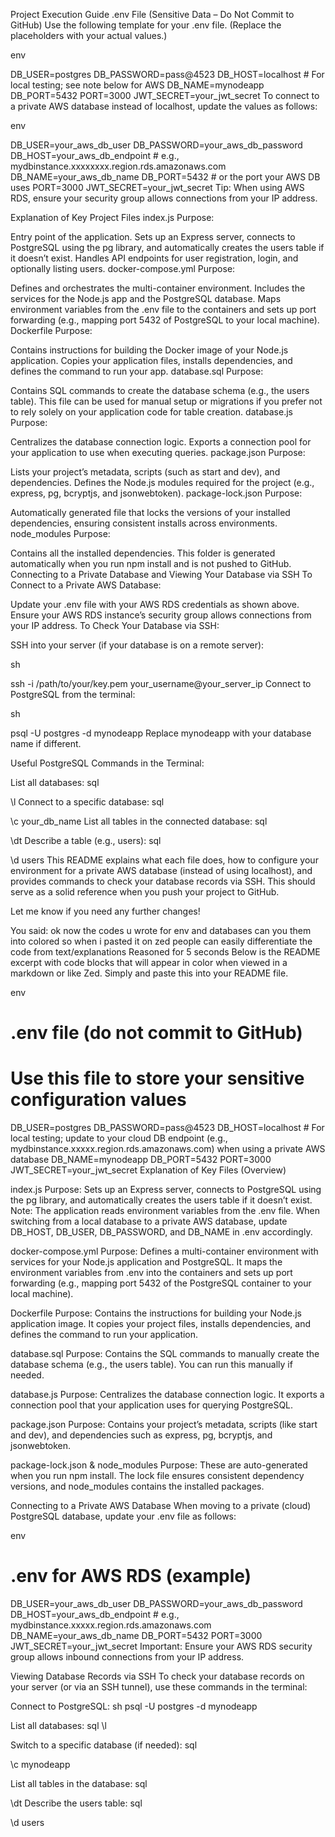 Project Execution Guide
.env File (Sensitive Data – Do Not Commit to GitHub)
Use the following template for your .env file. (Replace the placeholders with your actual values.)

env


DB_USER=postgres
DB_PASSWORD=pass@4523
DB_HOST=localhost       # For local testing; see note below for AWS
DB_NAME=mynodeapp
DB_PORT=5432
PORT=3000
JWT_SECRET=your_jwt_secret
To connect to a private AWS database instead of localhost, update the values as follows:

env


DB_USER=your_aws_db_user
DB_PASSWORD=your_aws_db_password
DB_HOST=your_aws_db_endpoint   # e.g., mydbinstance.xxxxxxxx.region.rds.amazonaws.com
DB_NAME=your_aws_db_name
DB_PORT=5432                   # or the port your AWS DB uses
PORT=3000
JWT_SECRET=your_jwt_secret
Tip: When using AWS RDS, ensure your security group allows connections from your IP address.

Explanation of Key Project Files
index.js
Purpose:

Entry point of the application.
Sets up an Express server, connects to PostgreSQL using the pg library, and automatically creates the users table if it doesn’t exist.
Handles API endpoints for user registration, login, and optionally listing users.
docker-compose.yml
Purpose:

Defines and orchestrates the multi-container environment.
Includes the services for the Node.js app and the PostgreSQL database.
Maps environment variables from the .env file to the containers and sets up port forwarding (e.g., mapping port 5432 of PostgreSQL to your local machine).
Dockerfile
Purpose:

Contains instructions for building the Docker image of your Node.js application.
Copies your application files, installs dependencies, and defines the command to run your app.
database.sql
Purpose:

Contains SQL commands to create the database schema (e.g., the users table).
This file can be used for manual setup or migrations if you prefer not to rely solely on your application code for table creation.
database.js
Purpose:

Centralizes the database connection logic.
Exports a connection pool for your application to use when executing queries.
package.json
Purpose:

Lists your project’s metadata, scripts (such as start and dev), and dependencies.
Defines the Node.js modules required for the project (e.g., express, pg, bcryptjs, and jsonwebtoken).
package-lock.json
Purpose:

Automatically generated file that locks the versions of your installed dependencies, ensuring consistent installs across environments.
node_modules
Purpose:

Contains all the installed dependencies.
This folder is generated automatically when you run npm install and is not pushed to GitHub.
Connecting to a Private Database and Viewing Your Database via SSH
To Connect to a Private AWS Database:

Update your .env file with your AWS RDS credentials as shown above.
Ensure your AWS RDS instance’s security group allows connections from your IP address.
To Check Your Database via SSH:

SSH into your server (if your database is on a remote server):

sh


ssh -i /path/to/your/key.pem your_username@your_server_ip
Connect to PostgreSQL from the terminal:

sh


psql -U postgres -d mynodeapp
Replace mynodeapp with your database name if different.

Useful PostgreSQL Commands in the Terminal:

List all databases:
sql


\l
Connect to a specific database:
sql


\c your_db_name
List all tables in the connected database:
sql


\dt
Describe a table (e.g., users):
sql


\d users
This README explains what each file does, how to configure your environment for a private AWS database (instead of using localhost), and provides commands to check your database records via SSH. This should serve as a solid reference when you push your project to GitHub.

Let me know if you need any further changes!

You said:
ok now the codes u wrote for env and databases can you  them into colored so when i pasted it on zed people can easily differentiate the code from text/explanations 
Reasoned for 5 seconds
Below is the README excerpt with code blocks that will appear in color when viewed in a markdown or like Zed. Simply  and paste this into your README file.

env
# .env file (do not commit to GitHub)
# Use this file to store your sensitive configuration values

DB_USER=postgres
DB_PASSWORD=pass@4523
DB_HOST=localhost   # For local testing; update to your cloud DB endpoint (e.g., mydbinstance.xxxxx.region.rds.amazonaws.com) when using a private AWS database
DB_NAME=mynodeapp
DB_PORT=5432
PORT=3000
JWT_SECRET=your_jwt_secret
Explanation of Key Files (Overview)

index.js
Purpose:
Sets up an Express server, connects to PostgreSQL using the pg library, and automatically creates the users table if it doesn’t exist.
Note: The application reads environment variables from the .env file. When switching from a local database to a private AWS database, update DB_HOST, DB_USER, DB_PASSWORD, and DB_NAME in .env accordingly.

docker-compose.yml
Purpose:
Defines a multi-container environment with services for your Node.js application and PostgreSQL. It maps the environment variables from .env into the containers and sets up port forwarding (e.g., mapping port 5432 of the PostgreSQL container to your local machine).

Dockerfile
Purpose:
Contains the instructions for building your Node.js application image. It copies your project files, installs dependencies, and defines the command to run your application.

database.sql
Purpose:
Contains the SQL commands to manually create the database schema (e.g., the users table). You can run this manually if needed.

database.js
Purpose:
Centralizes the database connection logic. It exports a connection pool that your application uses for querying PostgreSQL.

package.json
Purpose:
Contains your project’s metadata, scripts (like start and dev), and dependencies such as express, pg, bcryptjs, and jsonwebtoken.

package-lock.json & node_modules
Purpose:
These are auto-generated when you run npm install. The lock file ensures consistent dependency versions, and node_modules contains the installed packages.

Connecting to a Private AWS Database
When moving to a private (cloud) PostgreSQL database, update your .env file as follows:

env
# .env for AWS RDS (example)
DB_USER=your_aws_db_user
DB_PASSWORD=your_aws_db_password
DB_HOST=your_aws_db_endpoint   # e.g., mydbinstance.xxxxx.region.rds.amazonaws.com
DB_NAME=your_aws_db_name
DB_PORT=5432
PORT=3000
JWT_SECRET=your_jwt_secret
Important: Ensure your AWS RDS security group allows inbound connections from your IP address.

Viewing Database Records via SSH
To check your database records on your server (or via an SSH tunnel), use these commands in the terminal:

Connect to PostgreSQL:
sh
psql -U postgres -d mynodeapp

List all databases:
sql
\l

Switch to a specific database (if needed):
sql

\c mynodeapp

List all tables in the database:
sql



\dt
Describe the users table:
sql



\d users
